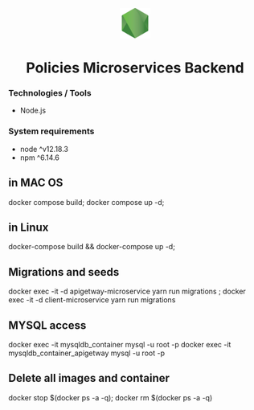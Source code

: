 <p align="center">
  <img alt="Node.js" src="https://raw.githubusercontent.com/github/explore/80688e429a7d4ef2fca1e82350fe8e3517d3494d/topics/nodejs/nodejs.png" width="60" />
</p>

<h1 align="center">
  Policies Microservices Backend
</h1>

### Technologies / Tools

- Node.js

### System requirements

- node ^v12.18.3
- npm ^6.14.6

## in MAC OS
docker compose build; docker compose up -d;

## in Linux
docker-compose build && docker-compose up -d;

## Migrations and seeds
docker exec -it -d apigetway-microservice yarn run migrations ; docker exec -it -d client-microservice yarn run migrations

## MYSQL access
docker exec -it mysqldb_container  mysql -u root -p
docker exec -it mysqldb_container_apigetway  mysql -u root -p 

## Delete all images and container

docker stop $(docker ps -a -q);
docker rm $(docker ps -a -q)
